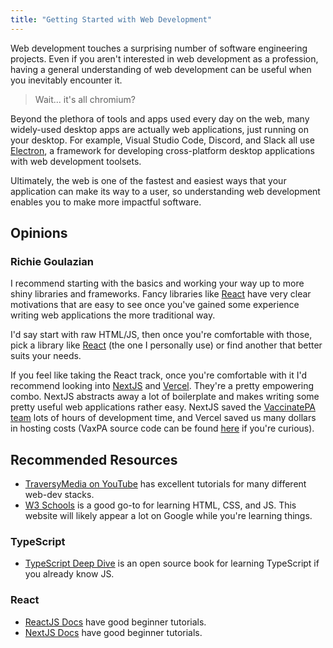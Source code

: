 ```yaml
---
title: "Getting Started with Web Development"
---
```


Web development touches a surprising number of software engineering projects. Even if you aren't interested in web development as a profession, having a general understanding of web development can be useful when you inevitably encounter it.

> Wait... it's all chromium?

Beyond the plethora of tools and apps used every day on the web, many widely-used desktop apps are actually web applications, just running on your desktop. For example, Visual Studio Code, Discord, and Slack all use [Electron](https://www.electronjs.org/), a framework for developing cross-platform desktop applications with web development toolsets.

Ultimately, the web is one of the fastest and easiest ways that your application can make its way to a user, so understanding web development enables you to make more impactful software.

## Opinions
### Richie Goulazian
I recommend starting with the basics and working your way up to more shiny libraries and frameworks. Fancy libraries like [React](https://reactjs.org/) have very clear motivations that are easy to see once you've gained some experience writing web applications the more traditional way. 

I'd say start with raw HTML/JS, then once you're comfortable with those, pick a library like [React](https://reactjs.org/) (the one I personally use) or find another that better suits your needs.

If you feel like taking the React track, once you're comfortable with it I'd recommend looking into [NextJS](https://nextjs.org/) and [Vercel](https://vercel.com/). They're a pretty empowering combo. NextJS abstracts away a lot of boilerplate and makes writing some pretty useful web applications rather easy. NextJS saved the [VaccinatePA team](https://www.cs.pitt.edu/news/2021-cs-students-create-vaccinatepa-org) lots of hours of development time, and Vercel saved us many dollars in hosting costs (VaxPA source code can be found [here](https://github.com/VaccinatePA/Vaccinate-PA) if you're curious).

## Recommended Resources
* [TraversyMedia on YouTube](https://www.youtube.com/c/TraversyMedia) has excellent tutorials for many different web-dev stacks.
* [W3 Schools](https://www.w3schools.com/) is a good go-to for learning HTML, CSS, and JS. This website will likely appear a lot on Google while you're learning things.

### TypeScript
* [TypeScript Deep Dive](https://basarat.gitbook.io/typescript/) is an open source book for learning TypeScript if you already know JS.

### React
* [ReactJS Docs](https://reactjs.org/tutorial/tutorial.html) have good beginner tutorials.
* [NextJS Docs](https://nextjs.org/learn/basics/create-nextjs-app) have good beginner tutorials.